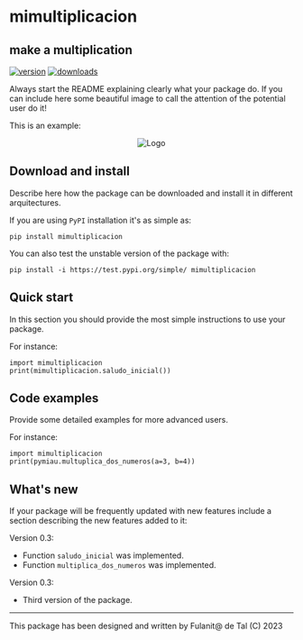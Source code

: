 # mimultiplicacion
## make a multiplication

<!-- This are visual tags that you may add to your package at the beginning with useful information on your package --> 
[![version](https://img.shields.io/pypi/v/mimultiplicacion?color=blue)](https://pypi.org/project/mimultiplicacion/)
[![downloads](https://img.shields.io/pypi/dw/pymiau)](https://pypi.org/project/mimultiplicacion/)

Always start the README explaining clearly what your package do.  If
you can include here some beautiful image to call the attention of the
potential user do it!

This is an example:

<p align="center"><img src="https://img.freepik.com/premium-vector/multiplication-table-with-cats_118813-3728.jpg?w=740" alt="Logo""/></p>

## Download and install

Describe here how the package can be downloaded and install it in
different arquitectures.

If you are using `PyPI` installation it's as simple as:

```
pip install mimultiplicacion
```

You can also test the unstable version of the package with:

```
pip install -i https://test.pypi.org/simple/ mimultiplicacion
```

## Quick start

In this section you should provide the most simple instructions to use
your package.

For instance:

```
import mimultiplicacion
print(mimultiplicacion.saludo_inicial())
```

## Code examples

Provide some detailed examples for more advanced users.

For instance:

```
import mimultiplicacion
print(pymiau.multuplica_dos_numeros(a=3, b=4))
```

## What's new

If your package will be frequently updated with new features include a
section describing the new features added to it:

Version 0.3:

- Function `saludo_inicial` was implemented.
- Function `multiplica_dos_numeros` was implemented.

Version 0.3:

- Third version of the package.

------------

This package has been designed and written by Fulanit@ de Tal (C) 2023
